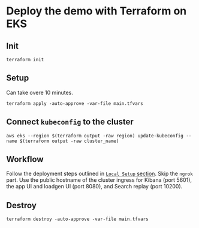 # Deploy the demo with Terraform on EKS

## Init
```
terraform init
```

## Setup
Can take overe 10 minutes.
```
terraform apply -auto-approve -var-file main.tfvars
```

## Connect `kubeconfig` to the cluster
```
aws eks --region $(terraform output -raw region) update-kubeconfig --name $(terraform output -raw cluster_name)
```

## Workflow
Follow the deployment steps outlined in [`Local Setup` section](../../README.md). Skip the `ngrok` part. Use the public hostname of the cluster ingress for Kibana (port 5601), the app UI and loadgen UI (port 8080), and Search replay (port 10200).

## Destroy
```
terraform destroy -auto-approve -var-file main.tfvars
```